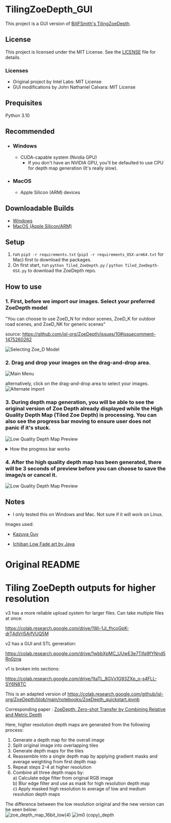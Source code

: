 # TilingZoeDepth_GUI
This project is a GUI version of [BillFSmith's TilingZoeDepth](https://github.com/BillFSmith/TilingZoeDepth).

## License
This project is licensed under the MIT License. See the [LICENSE](LICENSE) file for details.

### Licenses
- Original project by Intel Labs: MIT License
- GUI modifications by John Nathaniel Calvara: MIT License

## Prequisites
Python 3.10

## Recommended
- ### Windows
   - CUDA-capable system (Nvidia GPU)
      - If you don't have an NVIDIA GPU, you'll be defaulted to use CPU for depth map generation (It's really slow).
- ### MacOS
  - Apple Silicon (ARM) devices

## Downloadable Builds
- [Windows](https://github.com/n8ventures/TilingZoeDepth_GUI/releases/tag/3.1.0)
- [MacOS (Apple Silicon/ARM)](https://github.com/n8ventures/TilingZoeDepth_GUI/releases/tag/3.1.1)

## Setup
1. run `pip3 -r requirements.txt` (`pip3 -r requirements_OSX-arm64.txt` for Mac) first to download the packages.
2. On first start, run `python Tiled_ZoeDepth.py` / `python Tiled_ZoeDepth-OSX.py` to download the ZoeDepth repo.

## How to use
### 1. First, before we import our images. Select your preferred ZoeDepth model

 "You can choose to use ZoeD_N for indoor scenes, ZoeD_K for outdoor road scenes, and ZoeD_NK for generic scenes"

 source: https://github.com/isl-org/ZoeDepth/issues/10#issuecomment-1475260262

 ![Selecting Zoe_D Model](/assets/howtouse/2.gif)

### 2. Drag and drop your images on the drag-and-drop area.
 ![Main Menu](/assets/howtouse/1a.gif)

 alternatively, click on the drag-and-drop area to select your images.
 ![Alternate import](/assets/howtouse/1b.gif)

### 3. During depth map generation, you will be able to see the original version of Zoe Depth already displayed while the High Quality Depth Map (Tiled Zoe Depth) is processing. You can also see the progress bar moving to ensure user does not panic if it's stuck.
 ![Low Quality Depth Map Preview](/assets/howtouse/3.png)

<details>
<summary> How the progress bar works </summary>

The progress bar is more of an indicator on how close the process is done. I placed checkpoints around the code that will closely resemble the process progress. (It's more of a guestimation).

Here are the checkpoints:

 **1%**:     Loading Model

 **10%**:    Checking if CUDA is available or not

 **20%**++: Generating low-res depth map

 **30%**++: Generating filters

 **60%**:    Saving filters

 **60%**++: Compiling tiles & creating depth maps

 **80%**:    Saving tiles

 **90%**:    Combining depth maps

 **95%**:    Generating High-quality depth map

 **99%**:    Saving depthmaps...

 **100%**:   Images saved

</details>

### 4. After the high quality depth map has been generated, there will be 3 seconds of preview before you can choose to save the image/s or cancel it.

 ![Low Quality Depth Map Preview](/assets/howtouse/4.gif)

## Notes

- I only tested this on Windows and Mac. Not sure if it will work on Linux. 

Images used:

 - [Kazuya Guy](https://knowyourmeme.com/memes/kazuya-guy/)

 - [Ichiban Low Fade art by Jaya](https://twitter.com/grunt727idn/status/1757017781042880702)

# Original README
# Tiling ZoeDepth outputs for higher resolution
v3 has a more reliable upload system for larger files. Can take multiple files at once:

https://colab.research.google.com/drive/1Wi-1Ji_fhcoGpK-drT4dVrl5AjfVUQ5M

v2 has a GUI and STL generation:

https://colab.research.google.com/drive/1wbbXpMC_UUwE3e7Tifq9fYNnd5Rn0zna

v1 is broken into sections:

https://colab.research.google.com/drive/1taTL_8GVx1G93ZXp_o-s4FLL-SY6N8TC

This is an adapted version of https://colab.research.google.com/github/isl-org/ZoeDepth/blob/main/notebooks/ZoeDepth_quickstart.ipynb

Corresponding paper : [ZoeDepth: Zero-shot Transfer by Combining Relative and Metric Depth](https://arxiv.org/abs/2302.12288v1)

Here, higher resolution depth maps are generated from the following process:

1)  Generate a depth map for the overall image    
2)  Split original image into overlapping tiles    
3)  Generate depth maps for the tiles    
4)  Reassemble into a single depth map by applying gradient masks and average weighting from first depth map    
5)  Repeat steps 2-4 at higher resolution
6)  Combine all three depth maps by: <br>
        a) Calculate edge filter from original RGB image<br>
        b) Blur edge filter and use as mask for high resolution depth map<br>
        c) Apply masked high resolution to average of low and medium resolution depth maps

The difference between the low resolution original and the new version can be seen below:    
![zoe_depth_map_16bit_low(4)](https://github.com/BillFSmith/TilingZoeDepth/assets/66475393/64bef7b9-566b-4fbc-8a83-f3d393d13873)
![im0 (copy)_depth](https://github.com/BillFSmith/TilingZoeDepth/assets/66475393/8cebe785-a62c-4193-aa0c-7f90b17435ec)

    
